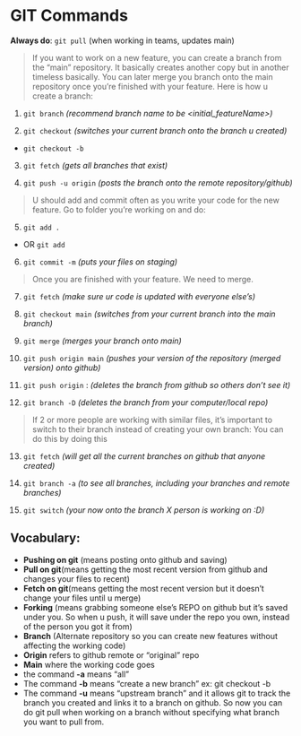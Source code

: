 # GIT Commands

**Always do**: `git pull` (when working in teams, updates main)

> If you want to work on a new feature, you can create a branch from the “main” repository. It basically creates another copy but in another timeless basically. You can later merge you branch onto the main repository once you’re finished with your feature. Here is how u create a branch:

1. `git branch` <branch-name> *(recommend branch name to be <initial_featureName>)*

2. `git checkout` <branch-name> *(switches your current branch onto the branch u 
created)*

- `git checkout -b` <branch-name>

3. `git fetch` *(gets all branches that exist)*

4. `git push -u origin` <branch-name> *(posts the branch onto the remote repository/github)*

> U should add and commit often as you write your code for the new feature.  Go to folder you’re working on and do:

5. `git add .`
- OR `git add ` <file-name>

6. `git commit -m` <intials-small description> *(puts your files on staging)*

>Once you are finished with your feature. We need to merge.

7. `git fetch` *(make sure ur code is updated with everyone else’s)*

8. `git checkout main` *(switches from your current branch into the main branch)*

9. `git merge` <branch-name> *(merges your branch onto main)*

10. `git push origin main` *(pushes your version of the repository (merged version) onto github)*

11. `git push origin` :<branch-name> *(deletes the branch from github so others don’t see it)*

12. `git branch -D` <branch-name> *(deletes the branch from your computer/local repo)*

> If 2 or more people are working with similar files, it’s important to switch to their branch instead of creating your own branch:
> You can do this by doing this

13. `git fetch` *(will get all the current branches on github that anyone created)*

14. `git branch -a` *(to see all branches, including your branches and remote branches)*

15. `git switch` <desired-remote-branch-name> *(your now onto the branch X person is working on :D)*

## Vocabulary:
- **Pushing on git** (means posting onto github and saving)
- **Pull on git**(means getting the most recent version from github and changes your files to recent)
- **Fetch on git**(means getting the most recent version but it doesn’t change your files until u merge)
- **Forking** (means grabbing someone else’s REPO on github but it’s saved under you. So when u push, it will save under the repo you own, instead of the person you got it from)
- **Branch** (Alternate repository so you can create new features without affecting the working code)
- **Origin** refers to github remote or “original” repo
- **Main** where the working code goes
- the command **-a** means “all”
- The command **-b** means “create a new branch” ex: git checkout -b <branch-name>
- The command **-u** means “upstream branch” and it allows git to track the branch you created and links it to a branch on github. So now you can do git pull when working on a branch without specifying what branch you want to pull from.
